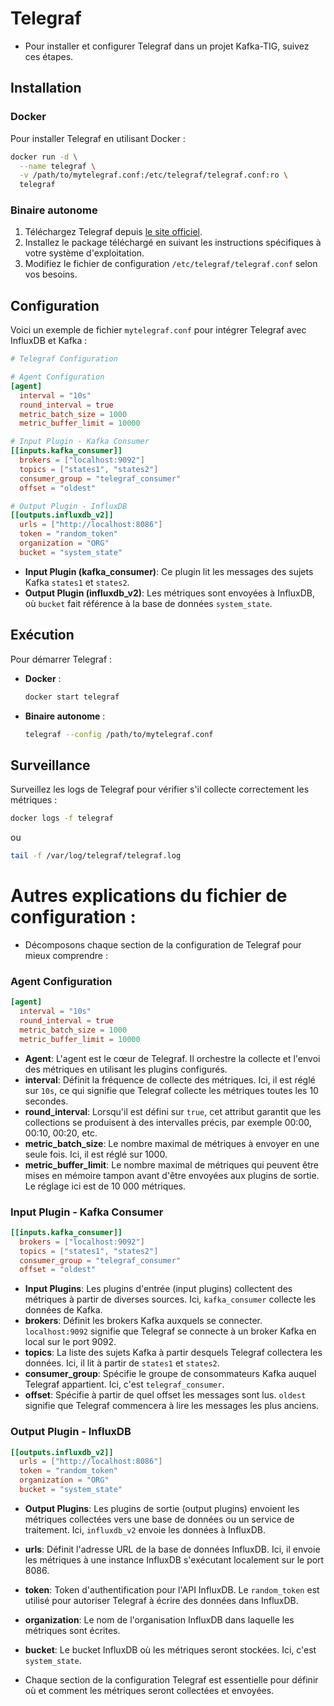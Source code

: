 # Telegraf

- Pour installer et configurer Telegraf dans un projet Kafka-TIG, suivez ces étapes.

## Installation

### Docker

Pour installer Telegraf en utilisant Docker :

```bash
docker run -d \
  --name telegraf \
  -v /path/to/mytelegraf.conf:/etc/telegraf/telegraf.conf:ro \
  telegraf
```

### Binaire autonome

1. Téléchargez Telegraf depuis [le site officiel](https://portal.influxdata.com/downloads/).
2. Installez le package téléchargé en suivant les instructions spécifiques à votre système d'exploitation.
3. Modifiez le fichier de configuration `/etc/telegraf/telegraf.conf` selon vos besoins.

## Configuration

Voici un exemple de fichier `mytelegraf.conf` pour intégrer Telegraf avec InfluxDB et Kafka :

```toml
# Telegraf Configuration

# Agent Configuration
[agent]
  interval = "10s"
  round_interval = true
  metric_batch_size = 1000
  metric_buffer_limit = 10000

# Input Plugin - Kafka Consumer
[[inputs.kafka_consumer]]
  brokers = ["localhost:9092"]
  topics = ["states1", "states2"]
  consumer_group = "telegraf_consumer"
  offset = "oldest"

# Output Plugin - InfluxDB
[[outputs.influxdb_v2]]
  urls = ["http://localhost:8086"]
  token = "random_token"
  organization = "ORG"
  bucket = "system_state"
```

- **Input Plugin (kafka_consumer)**: Ce plugin lit les messages des sujets Kafka `states1` et `states2`.
- **Output Plugin (influxdb_v2)**: Les métriques sont envoyées à InfluxDB, où `bucket` fait référence à la base de données `system_state`.

## Exécution

Pour démarrer Telegraf :

- **Docker** : 
  ```bash
  docker start telegraf
  ```
- **Binaire autonome** :
  ```bash
  telegraf --config /path/to/mytelegraf.conf
  ```

## Surveillance

Surveillez les logs de Telegraf pour vérifier s'il collecte correctement les métriques :

```bash
docker logs -f telegraf
```

ou

```bash
tail -f /var/log/telegraf/telegraf.log
```

# Autres explications du fichier de configuration : 

- Décomposons chaque section de la configuration de Telegraf pour mieux comprendre :

### Agent Configuration

```toml
[agent]
  interval = "10s"
  round_interval = true
  metric_batch_size = 1000
  metric_buffer_limit = 10000
```

- **Agent**: L'agent est le cœur de Telegraf. Il orchestre la collecte et l'envoi des métriques en utilisant les plugins configurés.
- **interval**: Définit la fréquence de collecte des métriques. Ici, il est réglé sur `10s`, ce qui signifie que Telegraf collecte les métriques toutes les 10 secondes.
- **round_interval**: Lorsqu'il est défini sur `true`, cet attribut garantit que les collections se produisent à des intervalles précis, par exemple 00:00, 00:10, 00:20, etc.
- **metric_batch_size**: Le nombre maximal de métriques à envoyer en une seule fois. Ici, il est réglé sur 1000.
- **metric_buffer_limit**: Le nombre maximal de métriques qui peuvent être mises en mémoire tampon avant d'être envoyées aux plugins de sortie. Le réglage ici est de 10 000 métriques.

### Input Plugin - Kafka Consumer

```toml
[[inputs.kafka_consumer]]
  brokers = ["localhost:9092"]
  topics = ["states1", "states2"]
  consumer_group = "telegraf_consumer"
  offset = "oldest"
```

- **Input Plugins**: Les plugins d'entrée (input plugins) collectent des métriques à partir de diverses sources. Ici, `kafka_consumer` collecte les données de Kafka.
- **brokers**: Définit les brokers Kafka auxquels se connecter. `localhost:9092` signifie que Telegraf se connecte à un broker Kafka en local sur le port 9092.
- **topics**: La liste des sujets Kafka à partir desquels Telegraf collectera les données. Ici, il lit à partir de `states1` et `states2`.
- **consumer_group**: Spécifie le groupe de consommateurs Kafka auquel Telegraf appartient. Ici, c'est `telegraf_consumer`.
- **offset**: Spécifie à partir de quel offset les messages sont lus. `oldest` signifie que Telegraf commencera à lire les messages les plus anciens.

### Output Plugin - InfluxDB

```toml
[[outputs.influxdb_v2]]
  urls = ["http://localhost:8086"]
  token = "random_token"
  organization = "ORG"
  bucket = "system_state"
```

- **Output Plugins**: Les plugins de sortie (output plugins) envoient les métriques collectées vers une base de données ou un service de traitement. Ici, `influxdb_v2` envoie les données à InfluxDB.
- **urls**: Définit l'adresse URL de la base de données InfluxDB. Ici, il envoie les métriques à une instance InfluxDB s'exécutant localement sur le port 8086.
- **token**: Token d'authentification pour l'API InfluxDB. Le `random_token` est utilisé pour autoriser Telegraf à écrire des données dans InfluxDB.
- **organization**: Le nom de l'organisation InfluxDB dans laquelle les métriques sont écrites.
- **bucket**: Le bucket InfluxDB où les métriques seront stockées. Ici, c'est `system_state`.

- Chaque section de la configuration Telegraf est essentielle pour définir où et comment les métriques seront collectées et envoyées.


